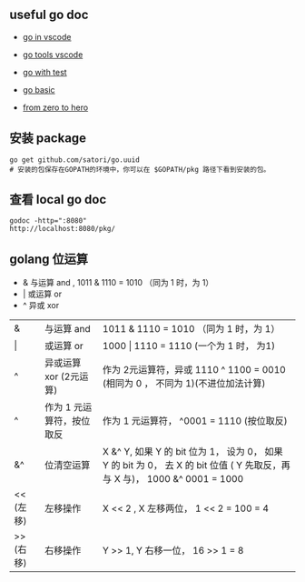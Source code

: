 
## useful go doc

* [go in vscode](https://dev.to/vuong/golang-in-vscode-show-code-coverage-of-after-saving-test-8g0)

* [go tools vscode](https://github.com/Microsoft/vscode-go/wiki/Go-tools-that-the-Go-extension-depends-on)

* [go with test](https://quii.gitbook.io/learn-go-with-tests/)

* [go basic](https://yourbasic.org/golang/)

* [from zero to hero](https://milapneupane.com.np/2019/07/06/learning-golang-from-zero-to-hero/)

## 安装 package

```
go get github.com/satori/go.uuid
# 安装的包保存在GOPATH的环境中，你可以在 $GOPATH/pkg 路径下看到安装的包。
```

## 查看 local go doc

```
godoc -http=":8080"
http://localhost:8080/pkg/
```

## golang 位运算

* & 与运算 and , 1011 & 1110 = 1010 （同为 1 时，为 1）
* | 或运算 or
* ^ 异或 xor

|            |            |                   |
| ---------- | ---------- | ----------------- |
|&	|与运算 and	| 1011 & 1110 = 1010 （同为 1 时，为 1）|
|\|	|或运算 or	| 1000 \| 1110 = 1110 (一个为 1 时， 为1) |
|^	|异或运算 xor (2元运算) |	作为 2元运算符，异或 1110 ^ 1100 = 0010 (相同为 0 ， 不同为 1)(不进位加法计算) |
|^	|作为 1 元运算符，按位取反 |	作为 1 元运算符， ^0001 = 1110 (按位取反) |
|&^	|位清空运算	| X &^ Y, 如果 Y 的 bit 位为 1， 设为 0， 如果 Y 的 bit 为 0， 去 X 的 bit 位值 ( Y 先取反，再与 X 与)， 1000 &^ 0001 = 1000 |
|<< (左移)|	左移操作 |	X << 2 , X 左移两位， 1 << 2 = 100 = 4 |
|>> (右移)| 右移操作 | Y >> 1, Y 右移一位， 16 >> 1 = 8 |